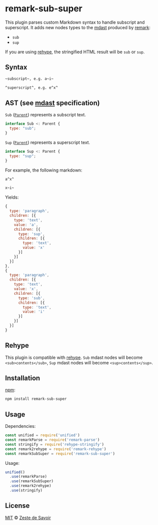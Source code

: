 # remark-sub-super

This plugin parses custom Markdown syntax to handle subscript and superscript.
It adds new nodes types to the [mdast][mdast] produced by [remark][remark]:

* `sub`
* `sup`

If you are using [rehype][rehype], the stringified HTML result will be `sub` or `sup`.

## Syntax

```markdown
~subscript~, e.g. a~i~

^superscript^, e.g. e^x^
```

## AST (see [mdast][mdast] specification)

`Sub` ([`Parent`][parent]) represents a subscript text.

```javascript
interface Sub <: Parent {
  type: "sub";
}
```

`Sup` ([`Parent`][parent]) represents a superscript text.

```javascript
interface Sup <: Parent {
  type: "sup";
}
```

For example, the following markdown:

```markdown
a^x^

x~i~
```

Yields:

```javascript
{
  type: 'paragraph',
  children: [{
    type: 'text',
    value: 'a',
    children: [{
      type: 'sup',
      children: [{
        type: 'text',
        value: 'x'
      }]
    }]
  }]
},
{
  type: 'paragraph',
  children: [{
    type: 'text',
    value: 'x',
    children: [{
      type: 'sub',
      children: [{
        type: 'text',
        value: 'i'
      }]
    }]
  }]
}
```

## Rehype

This plugin is compatible with [rehype][rehype]. `Sub` mdast nodes will become `<sub>contents</sub>`, `Sup` mdast nodes will become `<sup>contents</sup>`.

## Installation

[npm][npm]:

```bash
npm install remark-sub-super
```

## Usage

Dependencies:

```javascript
const unified = require('unified')
const remarkParse = require('remark-parse')
const stringify = require('rehype-stringify')
const remark2rehype = require('remark-rehype')
const remarkSubSuper = require('remark-sub-super')
```

Usage:

```javascript
unified()
  .use(remarkParse)
  .use(remarkSubSuper)
  .use(remark2rehype)
  .use(stringify)
```

## License

[MIT][license] © [Zeste de Savoir][zds]

<!-- Definitions -->

[license]: https://github.com/zestedesavoir/zmarkdown/blob/master/packages/remark-sub-super/LICENSE-MIT

[zds]: https://zestedesavoir.com

[npm]: https://www.npmjs.com/package/remark-sub-super

[mdast]: https://github.com/syntax-tree/mdast/blob/master/readme.md

[remark]: https://github.com/remarkjs/remark

[rehype]: https://github.com/rehypejs/rehype

[parent]: https://github.com/syntax-tree/unist#parent
